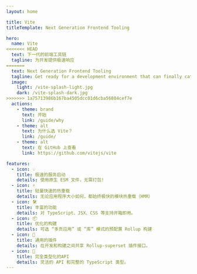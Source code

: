 ```yaml
---
layout: home

title: Vite
titleTemplate: Next Generation Frontend Tooling

hero:
  name: Vite
<<<<<<< HEAD
  text: 下一代的前端工具链
  tagline: 为开发提供极速响应
=======
  text: Next Generation Frontend Tooling
  tagline: Get ready for a development environment that can finally catch up with you.
  image:
    light: /vite-splash-light.jpg
    dark: /vite-splash-dark.jpg
>>>>>>> 1a75713986b167ba4505dcc01d6cba56804cef7e
  actions:
    - theme: brand
      text: 开始
      link: /guide/why
    - theme: alt
      text: 为什么选 Vite？
      link: /guide/
    - theme: alt
      text: 在 GitHub 上查看
      link: https://github.com/vitejs/vite

features:
  - icon: 💡
    title: 极速的服务启动
    details: 使用原生 ESM 文件，无需打包!
  - icon: ⚡️
    title: 轻量快速的热重载
    details: 无论应用程序大小如何，都始终极快的模块热重载（HMR）
  - icon: 🛠️
    title: 丰富的功能
    details: 对 TypeScript、JSX、CSS 等支持开箱即用。
  - icon: 📦
    title: 优化的构建
    details: 可选 “多页应用” 或 “库” 模式的预配置 Rollup 构建
  - icon: 🔩
    title: 通用的插件
    details: 在开发和构建之间共享 Rollup-superset 插件接口。
  - icon: 🔑
    title: 完全类型化的API
    details: 灵活的 API 和完整的 TypeScript 类型。
---
```

